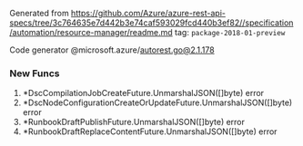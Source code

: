 Generated from https://github.com/Azure/azure-rest-api-specs/tree/3c764635e7d442b3e74caf593029fcd440b3ef82//specification/automation/resource-manager/readme.md tag: `package-2018-01-preview`

Code generator @microsoft.azure/autorest.go@2.1.178


### New Funcs

1. *DscCompilationJobCreateFuture.UnmarshalJSON([]byte) error
1. *DscNodeConfigurationCreateOrUpdateFuture.UnmarshalJSON([]byte) error
1. *RunbookDraftPublishFuture.UnmarshalJSON([]byte) error
1. *RunbookDraftReplaceContentFuture.UnmarshalJSON([]byte) error
